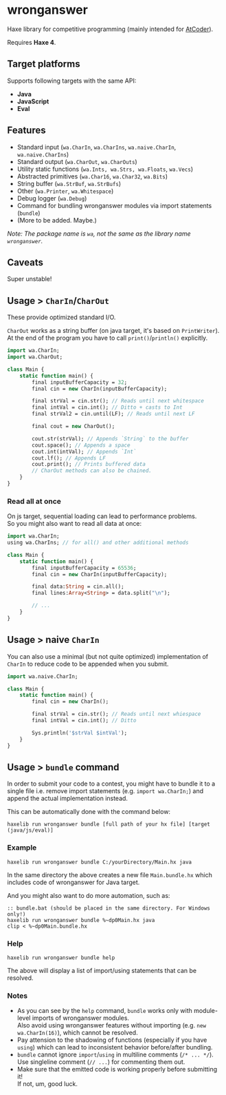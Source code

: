 # wronganswer

Haxe library for competitive programming (mainly intended for [AtCoder](https://atcoder.jp/)).

Requires **Haxe 4**.

## Target platforms

Supports following targets with the same API:

- **Java**
- **JavaScript**
- **Eval**

## Features

- Standard input (`wa.CharIn`, `wa.CharIns`, `wa.naive.CharIn`, `wa.naive.CharIns`)
- Standard output (`wa.CharOut`, `wa.CharOuts`)
- Utility static functions (`wa.Ints, wa.Strs, wa.Floats`, `wa.Vecs`)
- Abstracted primitives (`wa.Char16`, `wa.Char32`, `wa.Bits`)
- String buffer (`wa.StrBuf`, `wa.StrBufs`)
- Other (`wa.Printer`, `wa.Whitespace`)
- Debug logger (`wa.Debug`)
- Command for bundling wronganswer modules via import statements (`bundle`)
- (More to be added. Maybe.)

*Note: The package name is `wa`, not the same as the library name `wronganswer`.*

## Caveats

Super unstable!

## Usage > `CharIn`/`CharOut`

These provide optimized standard I/O.

`CharOut` works as a string buffer (on java target, it's based on `PrintWriter`).  
At the end of the program you have to call `print()`/`println()` explicitly.

```haxe
import wa.CharIn;
import wa.CharOut;

class Main {
	static function main() {
		final inputBufferCapacity = 32;
		final cin = new CharIn(inputBufferCapacity);

		final strVal = cin.str(); // Reads until next whitespace
		final intVal = cin.int(); // Ditto + casts to Int
		final strVal2 = cin.until(LF); // Reads until next LF

		final cout = new CharOut();

		cout.str(strVal); // Appends `String` to the buffer
		cout.space(); // Appends a space
		cout.int(intVal); // Appends `Int`
		cout.lf(); // Appends LF
		cout.print(); // Prints buffered data
		// CharOut methods can also be chained.
	}
}
```

### Read all at once

On js target, sequential loading can lead to performance problems.  
So you might also want to read all data at once:

```haxe
import wa.CharIn;
using wa.CharIns; // for all() and other additional methods

class Main {
	static function main() {
		final inputBufferCapacity = 65536;
		final cin = new CharIn(inputBufferCapacity);

		final data:String = cin.all();
		final lines:Array<String> = data.split("\n");

		// ...
	}
}
```

## Usage > naive `CharIn`

You can also use a minimal (but not quite optimized) implementation of `CharIn` to reduce code to be appended when you submit.

```haxe
import wa.naive.CharIn;

class Main {
	static function main() {
		final cin = new CharIn();

		final strVal = cin.str(); // Reads until next whiespace
		final intVal = cin.int(); // Ditto

		Sys.println('$strVal $intVal');
	}
}
```


## Usage > `bundle` command

In order to submit your code to a contest, you might have to bundle it to a single file i.e. remove import statements (e.g. `import wa.CharIn;`) and append the actual implementation instead.

This can be automatically done with the command below:

```
haxelib run wronganswer bundle [full path of your hx file] [target (java/js/eval)]
```

### Example

```
haxelib run wronganswer bundle C:/yourDirectory/Main.hx java
```

In the same directory the above creates a new file `Main.bundle.hx` which includes code of wronganswer for Java target.

And you might also want to do more automation, such as:

```Batchfile
:: bundle.bat (should be placed in the same directory. For Windows only!)
haxelib run wronganswer bundle %~dp0Main.hx java
clip < %~dp0Main.bundle.hx
```

### Help

```
haxelib run wronganswer bundle help
```

The above will display a list of import/using statements that can be resolved.

### Notes

- As you can see by the `help` command, `bundle` works only with module-level imports of wronganswer modules.  
Also avoid using wronganswer features without importing (e.g. `new wa.CharIn(16)`), which cannot be resolved.
- Pay attension to the shadowing of functions (especially if you have `using`) which can lead to inconsistent behavior before/after bundling.
- `bundle` cannot ignore `import`/`using` in multiline comments (`/* ... */`).  
Use singleline comment (`// ...`) for commenting them out.
- Make sure that the emitted code is working properly before submitting it!  
If not, um, good luck.
